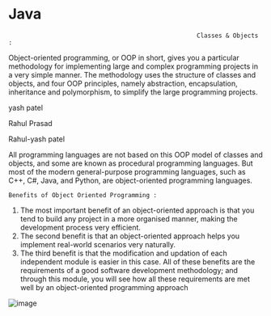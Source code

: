 # Java
                                                        Classes & Objects :

Object-oriented programming, or OOP in short, gives you a particular methodology for implementing large and 
complex programming projects in a very simple manner. The methodology uses the structure of classes and objects, 
and four OOP principles, namely abstraction, encapsulation, inheritance and polymorphism, to simplify the large 
programming projects.


yash patel

Rahul Prasad

Rahul-yash patel

All programming languages are not based on this OOP model of classes and objects, and some are known 
as procedural programming languages. But most of the modern general-purpose programming languages, 
such as C++, C#, Java, and Python, are object-oriented programming languages. 

`Benefits of Object Oriented Programming :`
1. The most important benefit of an object-oriented approach is that you tend to build any project in a more 
organised manner, making the development process very efficient.
2. The second benefit is that an object-oriented approach helps you implement real-world scenarios very 
naturally.
3. The third benefit is that the modification and updation of each independent module is easier in this case.
All of these benefits are the requirements of a good software development methodology; and through this module, 
you will see how all these requirements are met well by an object-oriented programming approach
 
![image](https://user-images.githubusercontent.com/109607449/188267517-348fdd75-0c68-4e97-a85a-dec240cdcf68.png)


